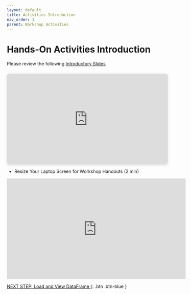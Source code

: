 ```yaml
---
layout: default
title: Activities Introduction
nav_order: 1
parent: Workshop Activities
---
```

# Hands-On Activities Introduction

Please review the following [Introductory Slides](https://www.canva.com/design/DAFQFA5VsAU/IKlz3Xeh5q1EJKWgeRr6ng/view?utm_content=DAFQFA5VsAU&utm_campaign=designshare&utm_medium=link&utm_source=publishpresent)

<div style="position: relative; width: 100%; height: 0; padding-top: 56.2500%;
 padding-bottom: 0; box-shadow: 0 2px 8px 0 rgba(63,69,81,0.16); margin-top: 1.6em; margin-bottom: 0.9em; overflow: hidden;
 border-radius: 8px; will-change: transform;">
  <iframe loading="lazy" style="position: absolute; width: 100%; height: 100%; top: 0; left: 0; border: none; padding: 0;margin: 0;"
    src="https:&#x2F;&#x2F;www.canva.com&#x2F;design&#x2F;DAFQFA5VsAU&#x2F;view?embed" allowfullscreen="allowfullscreen" allow="fullscreen">
  </iframe>
</div>

- Resize Your Laptop Screen for Workshop Handouts (2 min)<br>
<iframe width="560" height="315" src="https://www.youtube.com/embed/Igk5hZUfzN0" title="YouTube video player" frameborder="0" allow="accelerometer; autoplay; clipboard-write; encrypted-media; gyroscope; picture-in-picture" allowfullscreen></iframe>

[NEXT STEP: Load and View DataFrame ](1-load-and-view-dataframe.md){: .btn .btn-blue }
